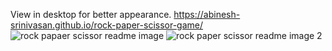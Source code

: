 View in desktop for better appearance. https://abinesh-srinivasan.github.io/rock-paper-scissor-game/
![rock papaer scissor readme image](https://github.com/Abinesh-Srinivasan/rock-paper-scissor-game/assets/148744282/a7d477d8-f650-4d34-a938-502fd928df40)
![rock paper scissor readme image 2](https://github.com/Abinesh-Srinivasan/rock-paper-scissor-game/assets/148744282/185255b1-4710-4ac4-aebb-52f190642ee0)
